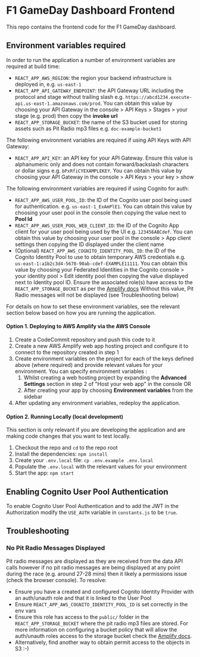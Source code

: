 # F1 GameDay Dashboard Frontend

This repo contains the frontend code for the F1 GameDay dashboard.

## Environment variables required

In order to run the application a number of environment variables are required
at build time:

- `REACT_APP_AWS_REGION`: the region your backend infrastructure is deployed in,
  e.g. `us-east-1`
- `REACT_APP_API_GATEWAY_ENDPOINT`: the API Gateway URL including the protocol and stage
  without trailing slash e.g. `https://abcd1234.execute-api.us-east-1.amazonaws.com/prod`.
  You can obtain this value by choosing your API Gateway
  in the console > API Keys > Stages > your stage (e.g. prod) then copy the
  **invoke url**
- `REACT_APP_STORAGE_BUCKET`: the name of the S3 bucket used for storing assets
  such as Pit Radio mp3 files e.g. `doc-example-bucket1`

The following environment variables are required if using API Keys with
API Gateway:

- `REACT_APP_API_KEY`: an API key for your API Gateway. Ensure this value is
  alphanumeric only and does not contain forward/backslash characters or dollar signs
  e.g. `bPxRfiCYEXAMPLEKEY`. You can obtain this value by choosing your API Gateway
  in the console > API Keys > your key > show

The following environment variables are required if using Cognito for auth:

- `REACT_APP_AWS_USER_POOL_ID`: the ID of the Cognito user pool being used
  for authentication. e.g. `us-east-1_ExAmPlE1`. You can obtain this value
  by choosing your user pool in the console then copying the value next to
  **Pool Id**
- `REACT_APP_AWS_USER_POOL_WEB_CLIENT_ID`: the ID of the Cognito App client
  for your user pool being used by the UI e.g. `123456ABCdef`. You can obtain this value
  by choosing your user pool in the console > App client settings then copying the
  ID displayed under the client name
- (Optional) `REACT_APP_AWS_COGNITO_IDENTITY_POOL_ID`: the ID of the Cognito Identity Pool
  to use to obtain temporary AWS credentials e.g. `us-east-1:a1b2c3d4-5678-90ab-cdef-EXAMPLE11111`.
  You can obtain this value by choosing your Federated Identities in the Cognito
  console > your identity pool > Edit identity pool then copying the value displayed
  next to Identity pool ID. Ensure the associated role(s) have access to the `REACT_APP_STORAGE_BUCKET`
  as per the [Amplify docs](https://docs.amplify.aws/lib/storage/getting-started/q/platform/js/#using-amazon-s3)
  Without this value, Pit Radio messages will not be displayed (see Troubleshooting below)

For details on how to set these environment variables, see the relevant section below
based on how you are running the application.

#### Option 1. Deploying to AWS Amplify via the AWS Console

1. Create a CodeCommit repository and push this code to it
2. Create a new AWS Amplify web app hosting project and configure it to connect to the repository
   created in step 1
3. Create environment variables on the project for each of the keys defined above (where required) and provide relevant values
   for your environment. You can specify environment variables :
   1. Whilst creating a web hosting project by expanding the **Advanced Settings** section in step 2 of
      "Host your web app" in the console OR
   2. After creating your app by choosing **Environment variables** from the sidebar
4. After updating any environment variables, redeploy the application.

#### Option 2. Running Locally (local development)

This section is only relevant if you are developing the application and are
making code changes that you want to test locally.

1. Checkout the repo and `cd` to the repo root
2. Install the dependencies: `npm install`
3. Create your `.env.local` file: `cp .env.example .env.local`
4. Populate the `.env.local` with the relevant values for your environment
5. Start the app: `npm start`

## Enabling Cognito User Pool Authentication

To enable Cognito User Pool Authentication and to add the JWT in the Authorization
modify the `USE_AUTH` variable in `constants.js` to be `true`.

## Troubleshooting

### No Pit Radio Messages Displayed

Pit radio messages are displayed as they are received from the data API calls however if no pit radio
messages are being displayed at any point during the race (e.g. around 27-28 mins) then
it likely a permissions issue (check the browser console). To resolve:
- Ensure you have a created and configured Cognito Identity Provider with an auth/unauth role 
  and that it is linked to the User Pool
- Ensure `REACT_APP_AWS_COGNITO_IDENTITY_POOL_ID` is set correctly in the env vars
- Ensure this role has access to the `public/` folder in the `REACT_APP_STORAGE_BUCKET`
  where the pit radio mp3 files are stored. For more information on configuring
  a bucket policy that will allow the auth/unauth roles access to the storage bucket
  check the [Amplify docs](https://docs.amplify.aws/lib/storage/getting-started/q/platform/js/#using-amazon-s3).
- Alternatively, find another way to obtain permit access to the objects in S3 :-)
